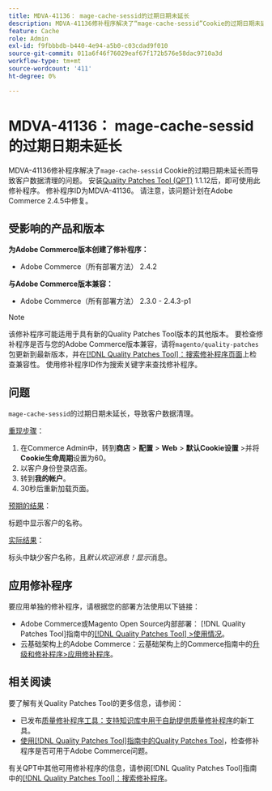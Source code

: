 ```yaml
---
title: MDVA-41136： mage-cache-sessid的过期日期未延长
description: MDVA-41136修补程序解决了“mage-cache-sessid”Cookie的过期日期未延长而导致客户数据清理的问题。 安装[Quality Patches Tool (QPT)](https://experienceleague.adobe.com/zh-hans/docs/commerce-operations/tools/quality-patches-tool/quality-patches-tool-to-self-serve-quality-patches) 1.1.12后，即可使用此修补程序。 修补程序ID为MDVA-41136。 请注意，该问题计划在Adobe Commerce 2.4.5中修复。
feature: Cache
role: Admin
exl-id: f9fbbbdb-b440-4e94-a5b0-c03cdad9f010
source-git-commit: 011a6f46f76029eaf67f172b576e58dac9710a3d
workflow-type: tm+mt
source-wordcount: '411'
ht-degree: 0%

---
```


# MDVA-41136： mage-cache-sessid的过期日期未延长

MDVA-41136修补程序解决了`mage-cache-sessid` Cookie的过期日期未延长而导致客户数据清理的问题。 安装[Quality Patches Tool (QPT)](https://experienceleague.adobe.com/zh-hans/docs/commerce-operations/tools/quality-patches-tool/quality-patches-tool-to-self-serve-quality-patches) 1.1.12后，即可使用此修补程序。 修补程序ID为MDVA-41136。 请注意，该问题计划在Adobe Commerce 2.4.5中修复。

## 受影响的产品和版本

**为Adobe Commerce版本创建了修补程序：**

* Adobe Commerce（所有部署方法） 2.4.2

**与Adobe Commerce版本兼容：**

* Adobe Commerce（所有部署方法） 2.3.0 - 2.4.3-p1

>[!NOTE]
>
>该修补程序可能适用于具有新的Quality Patches Tool版本的其他版本。 要检查修补程序是否与您的Adobe Commerce版本兼容，请将`magento/quality-patches`包更新到最新版本，并在[[!DNL Quality Patches Tool]：搜索修补程序页面](https://experienceleague.adobe.com/zh-hans/docs/commerce-operations/tools/quality-patches-tool/quality-patches-tool-to-self-serve-quality-patches)上检查兼容性。 使用修补程序ID作为搜索关键字来查找修补程序。

## 问题

`mage-cache-sessid`的过期日期未延长，导致客户数据清理。

<u>重现步骤</u>：

1. 在Commerce Admin中，转到&#x200B;**商店** > **配置** > **Web** > **默认Cookie设置** >并将&#x200B;**Cookie生命周期**&#x200B;设置为60。
1. 以客户身份登录店面。
1. 转到&#x200B;**我的帐户**。
1. 30秒后重新加载页面。

<u>预期的结果</u>：

标题中显示客户的名称。

<u>实际结果</u>：

标头中缺少客户名称，且&#x200B;*默认欢迎消息！显示*&#x200B;消息。

## 应用修补程序

要应用单独的修补程序，请根据您的部署方法使用以下链接：

* Adobe Commerce或Magento Open Source内部部署： [!DNL Quality Patches Tool]指南中的[[!DNL Quality Patches Tool] >使用情况](/help/tools/quality-patches-tool/usage.md)。
* 云基础架构上的Adobe Commerce：云基础架构上的Commerce指南中的[升级和修补程序>应用修补程序](https://experienceleague.adobe.com/docs/commerce-cloud-service/user-guide/develop/upgrade/apply-patches.html?lang=zh-Hans)。

## 相关阅读

要了解有关Quality Patches Tool的更多信息，请参阅：

* 已发布[质量修补程序工具：支持知识库中用于自助提供质量修补程序](https://experienceleague.adobe.com/zh-hans/docs/commerce-operations/tools/quality-patches-tool/quality-patches-tool-to-self-serve-quality-patches)的新工具。
* [使用[!DNL Quality Patches Tool]指南中的Quality Patches Tool](/help/tools/quality-patches-tool/patches-available-in-qpt/check-patch-for-magento-issue-with-magento-quality-patches.md)，检查修补程序是否可用于Adobe Commerce问题。

有关QPT中其他可用修补程序的信息，请参阅[!DNL Quality Patches Tool]指南中的[[!DNL Quality Patches Tool]：搜索修补程序](https://experienceleague.adobe.com/tools/commerce-quality-patches/index.html?lang=zh-Hans)。

